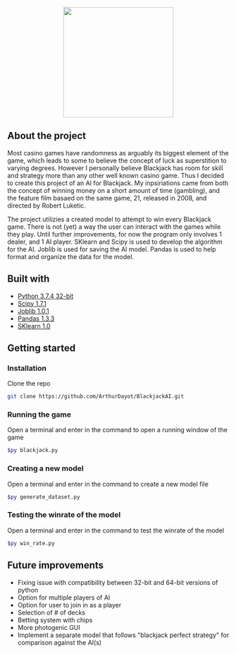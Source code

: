 <p align="center">
	<img width="250" src="https://dailycandidnews.com/wp-content/uploads/2019/10/sphe-21_2008-Full-Image_GalleryCover-en-US-1484000130237._UY500_UX667_RI_VnHhcIo852m4Dj7aUBcsnVlucmitZAou_TTW_.jpg">
</p>

<!-- About the project -->
## About the project
Most casino games have randomness as arguably its biggest element of the game, which leads to some to believe the concept of luck as superstition to varying degrees. However I personally believe Blackjack has room for skill and strategy more than any other well known casino game. Thus I decided to create this project of an AI for Blackjack. My inpsiriations came from both the concept of winning money on a short amount of time (gambling), and the feature film basaed on the same game, 21, released in 2008, and directed by Robert Luketic.

The project utilizies a created model to attempt to win every Blackjack game. There is not (yet) a way the user can interact with the games while they play. Until further improvements, for now the program only involves 1 dealer, and 1 AI player. SKlearn and Scipy is used to develop the algorithm for the AI. Joblib is used for saving the AI model. Pandas is used to help format and organize the data for the model.

<!-- Built with -->
##  Built with 
* [Python 3.7.4 32-bit](https://www.python.org/downloads/release/python-374/)
* [Scipy 1.7.1](https://www.scipy.org/)
* [Joblib 1.0.1](https://joblib.readthedocs.io/en/latest/)
* [Pandas 1.3.3](https://pandas.pydata.org/pandas-docs/stable/index.html)
* [SKlearn 1.0](https://scikit-learn.org/stable/)

<!-- Getting started -->
## Getting started
### Installation
Clone the repo
   ```sh
   git clone https://github.com/ArthurDayot/BlackjackAI.git
   ```
### Running the game
Open a terminal and enter in the command to open a running window of the game
   ```sh
   $py blackjack.py
   ```
### Creating a new model
Open a terminal and enter in the command to create a new model file
   ```sh
   $py generate_dataset.py
   ```
### Testing the winrate of the model
Open a terminal and enter in the command to test the winrate of the model
   ```sh
   $py win_rate.py
   ```

<!-- Future improvements -->
## Future improvements
- Fixing issue with compatibility between 32-bit and 64-bit versions of python
- Option for multiple players of AI
- Option for user to join in as a player
- Selection of # of decks
- Betting system with chips
- More photogenic GUI
- Implement a separate model that follows "blackjack perfect strategy" for comparison against the AI(s)
